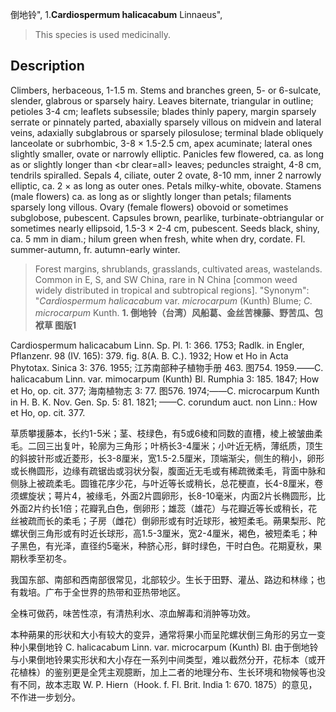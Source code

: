 倒地铃",
1.**Cardiospermum halicacabum** Linnaeus",

> This species is used medicinally.

## Description
Climbers, herbaceous, 1-1.5 m. Stems and branches green, 5- or 6-sulcate, slender, glabrous or sparsely hairy. Leaves biternate, triangular in outline; petioles 3-4 cm; leaflets subsessile; blades thinly papery, margin sparsely serrate or pinnately parted, abaxially sparsely villous on midvein and lateral veins, adaxially subglabrous or sparsely pilosulose; terminal blade obliquely lanceolate or subrhombic, 3-8 × 1.5-2.5 cm, apex acuminate; lateral ones slightly smaller, ovate or narrowly elliptic. Panicles few flowered, ca. as long as or slightly longer than &lt;br clear=all&gt; leaves; peduncles straight, 4-8 cm, tendrils spiralled. Sepals 4, ciliate, outer 2 ovate, 8-10 mm, inner 2 narrowly elliptic, ca. 2 × as long as outer ones. Petals milky-white, obovate. Stamens (male flowers) ca. as long as or slightly longer than petals; filaments sparsely long villous. Ovary (female flowers) obovoid or sometimes subglobose, pubescent. Capsules brown, pearlike, turbinate-obtriangular or sometimes nearly ellipsoid, 1.5-3 × 2-4 cm, pubescent. Seeds black, shiny, ca. 5 mm in diam.; hilum green when fresh, white when dry, cordate. Fl. summer-autumn, fr. autumn-early winter.

> Forest margins, shrublands, grasslands, cultivated areas, wastelands. Common in E, S, and SW China, rare in N China [common weed widely distributed in tropical and subtropical regions].
  "Synonym": "*Cardiospermum halicacabum* var. *microcarpum* (Kunth) Blume; *C. microcarpum* Kunth.
**1. 倒地铃（台湾）风船葛、金丝苦楝藤、野苦瓜、包袱草 图版1**

Cardiospermum halicacabum Linn. Sp. Pl. 1: 366. 1753; Radlk. in Engler, Pflanzenr. 98 (IV. 165): 379. fig. 8(A. B. C.). 1932; How et Ho in Acta Phytotax. Sinica 3: 376. 1955; 江苏南部种子植物手册 463. 图754. 1959.——C. halicacabum Linn. var. mimocarpum (Kunth) Bl. Rumphia 3: 185. 1847; How et Ho, op. cit. 377; 海南植物志 3: 77. 图576. 1974;——C. microcarpum Kunth in H. B. K. Nov. Gen. Sp. 5: 81. 1821; ——C. corundum auct. non Linn.: How et Ho, op. cit. 377.

草质攀援藤本，长约1-5米；茎、枝绿色，有5或6棱和同数的直槽，棱上被皱曲柔毛。二回三出复叶，轮廓为三角形；叶柄长3-4厘米；小叶近无柄，薄纸质，顶生的斜披针形或近菱形，长3-8厘米，宽1.5-2.5厘米，顶端渐尖，侧生的稍小，卵形或长椭圆形，边缘有疏锯齿或羽状分裂，腹面近无毛或有稀疏微柔毛，背面中脉和侧脉上被疏柔毛。圆锥花序少花，与叶近等长或稍长，总花梗直，长4-8厘米，卷须螺旋状；萼片4，被缘毛，外面2片圆卵形，长8-10毫米，内面2片长椭圆形，比外面2片约长1倍；花瓣乳白色，倒卵形；雄蕊（雄花）与花瓣近等长或稍长，花丝被疏而长的柔毛；子房（雌花）倒卵形或有时近球形，被短柔毛。蒴果梨形、陀螺状倒三角形或有时近长球形，高1.5-3厘米，宽2-4厘米，褐色，被短柔毛；种子黑色，有光泽，直径约5毫米，种脐心形，鲜时绿色，干时白色。花期夏秋，果期秋季至初冬。

我国东部、南部和西南部很常见，北部较少。生长于田野、灌丛、路边和林缘；也有栽培。广布于全世界的热带和亚热带地区。

全株可做药，味苦性凉，有清热利水、凉血解毒和消肿等功效。

本种蒴果的形状和大小有较大的变异，通常将果小而呈陀螺状倒三角形的另立一变种小果倒地铃 C. halicacabum Linn. var. microcarpum (Kunth) Bl. 由于倒地铃与小果倒地铃果实形状和大小存在一系列中间类型，难以截然分开，花标本（或开花植株）的鉴别更是全凭主观臆断，加上二者的地理分布、生长环境和物候等也没有不同，故本志取 W. P. Hiern（Hook. f. Fl. Brit. India 1: 670. 1875）的意见，不作进一步划分。
